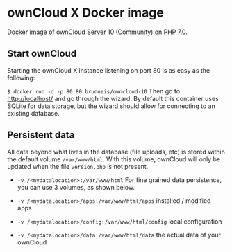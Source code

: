 # ownCloud X Docker image
Docker image of ownCloud Server 10 (Community) on PHP 7.0.

## Start ownCloud
Starting the ownCloud X instance listening on port 80 is as easy as the following:

`$ docker run -d -p 80:80 brunneis/owncloud-10`
Then go to [http://localhost/](http://localhost/) and go through the wizard. By default this container uses SQLite for data storage, but the wizard should allow for connecting to an existing database.

## Persistent data
All data beyond what lives in the database (file uploads, etc) is stored within the default volume `/var/www/html`. With this volume, ownCloud will only be updated when the file `version.php` is not present.

- `-v /<mydatalocation>:/var/www/html`
For fine grained data persistence, you can use 3 volumes, as shown below.

- `-v /<mydatalocation>/apps:/var/www/html/apps` installed / modified apps
- `-v /<mydatalocation>/config:/var/www/html/config` local configuration
- `-v /<mydatalocation>/data:/var/www/html/data` the actual data of your ownCloud
